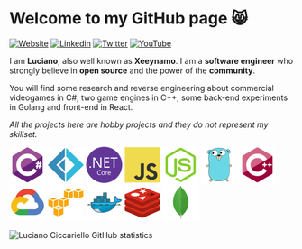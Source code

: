 # Welcome to my GitHub page 😸

[![Website](https://img.shields.io/badge/-Website-blue?style=flat&logoColor=white)](https://xee.dev/)
[![Linkedin](https://img.shields.io/badge/-LinkedIn-blue?style=flat&logo=Linkedin&logoColor=white)](https://www.linkedin.com/in/luciano-ciccariello/)
[![Twitter](https://img.shields.io/badge/-Twitter-blue?style=flat&logo=twitter&logoColor=white)](https://twitter.com/xeeynamo)
[![YouTube](https://img.shields.io/badge/-YouTube-red?style=flat&logo=youtube&logoColor=white)](https://www.youtube.com/xeeynamo)

I am **Luciano**, also well known as **Xeeynamo**. I am a **software engineer** who strongly believe in **open source** and the power of the **community**.

You will find some research and reverse engineering about commercial videogames in C#, two game engines in C++, some back-end experiments in Golang and front-end in React.

_All the projects here are hobby projects and they do not represent my skillset._

<code><img height="64" src="https://github.com/devicons/devicon/blob/master/icons/csharp/csharp-original.svg"></code>
<code><img height="64" src="https://github.com/devicons/devicon/blob/master/icons/fsharp/fsharp-original.svg"></code>
<code><img height="64" src="https://github.com/devicons/devicon/blob/master/icons/dotnetcore/dotnetcore-original.svg"></code>
<code><img height="64" src="https://github.com/devicons/devicon/blob/master/icons/javascript/javascript-original.svg"></code>
<code><img height="64" src="https://github.com/devicons/devicon/blob/master/icons/nodejs/nodejs-original.svg"></code>
<code><img height="64" src="https://github.com/devicons/devicon/blob/master/icons/go/go-original.svg"></code>
<code><img height="64" src="https://github.com/devicons/devicon/blob/master/icons/cplusplus/cplusplus-original.svg"></code>
<code><img height="64" src="https://github.com/devicons/devicon/blob/master/icons/googlecloud/googlecloud-original.svg"></code>
<code><img height="64" src="https://github.com/devicons/devicon/blob/master/icons/amazonwebservices/amazonwebservices-original.svg"></code>
<code><img height="64" src="https://github.com/devicons/devicon/blob/master/icons/docker/docker-original.svg"></code>
<code><img height="64" src="https://github.com/devicons/devicon/blob/master/icons/redis/redis-original.svg"></code>
<code><img height="64" src="https://github.com/devicons/devicon/blob/master/icons/mongodb/mongodb-original.svg"></code>

![Luciano Ciccariello GitHub statistics](https://github-readme-stats.vercel.app/api?username=xeeynamo&show_icons=true&hide_rank=true&&count_private=true&theme=dark)
